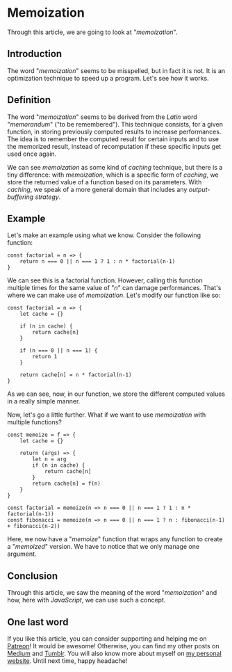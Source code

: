 # Memoization #

Through this article, we are going to look at "_memoization_".

## Introduction ##

The word "_memoization_" seems to be misspelled, but in fact it is not. It is an optimization technique to speed up a program. Let's see how it works.

## Definition ##

The word "_memoization_" seems to be derived from the _Latin_ word "_memorandum_" ("to be remembered"). This technique consists, for a given function, in storing previously computed results to increase performances. The idea is to remember the computed result for certain inputs and to use the memorized result, instead of recomputation if these specific inputs get used once again.

We can see _memoization_ as some kind of _caching_ technique, but there is a tiny difference: with _memoization_, which is a specific form of _caching_, we store the returned value of a function based on its parameters. With _caching_, we speak of a more general domain that includes any _output-buffering strategy_.

## Example ##

Let's make an example using what we know. Consider the following function:

    const factorial = n => {
        return n === 0 || n === 1 ? 1 : n * factorial(n-1)
    }

We can see this is a factorial function. However, calling this function multiple times for the same value of "_n_" can damage performances. That's where we can make use of _memoization_. Let's modify our function like so:

    const factorial = n => {
        let cache = {}
    
        if (n in cache) {
            return cache[n]
        }

        if (n === 0 || n === 1) {
            return 1
        }
    
        return cache[n] = n * factorial(n-1)
    }

As we can see, now, in our function, we store the different computed values in a really simple manner.

Now, let's go a little further. What if we want to use _memoization_ with multiple functions?

    const memoize = f => {
        let cache = {}
        
        return (args) => {
            let n = arg
            if (n in cache) {
                return cache[n]
            }
            return cache[n] = f(n)
        }
    }

    const factorial = memoize(n => n === 0 || n === 1 ? 1 : n * factorial(n-1))
    const fibonacci = memoize(n => n === 0 || n === 1 ? n : fibonacci(n-1) + fibonacci(n-2))

Here, we now have a "_memoize_" function that wraps any function to create a "_memoized_" version. We have to notice that we only manage one argument.

## Conclusion ##

Through this article, we saw the meaning of the word "_memoization_" and how, here with _JavaScript_, we can use such a concept.

## One last word ##

If you like this article, you can consider supporting and helping me on [Patreon](https://www.patreon.com/mlbors)! It would be awesome! Otherwise, you can find my other posts on [Medium](https://medium.com/@mlbors) and [Tumblr](https://mlbors.tumblr.com/). You will also know more about myself on [my personal website](https://www.mlbors.com). Until next time, happy headache!
